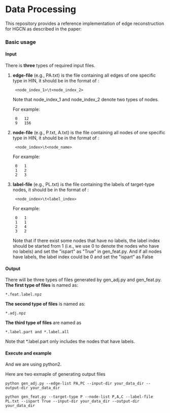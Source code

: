 # Data Processing

This repository provides a reference implementation of edge reconstruction for HGCN as described in the paper:<br>


### Basic usage

#### Input

There is **three** types of required input files.
1. **edge-file** (e.g., PA.txt) is the file containing all edges of one specific type in HIN, it should be in the format of :
					
		<node_index_1>\t<node_index_2>
					
	Note that node_index_1 and node_index_2 denote two types of nodes.
		
	For example: 
	
		0   12
		9   156
		
			
2. **node-file** (e.g., P.txt, A.txt) is the file containing all nodes of one specific type in HIN, it should be in the format of :
					
		<node_index>\t<node_name>
		
	For example: 
	
		0   1
		1   2
		2   3
		
3. **label-file** (e.g., PL.txt) is the file containing the labels of target-type nodes, it should be in the format of :
					
		<node_index>\t<label_index>
		
	For example: 
	
		0   1
		1   1
		2   4
		3   2
		
	Note that if there exist some nodes that have no labels, the label index should be started from 1 (i.e., we use 0 to
	 denote the nodes who have no labels) and set the "ispart" as "True" in gen_feat.py. And if all nodes have labels, 
	 the label index could be 0 and set the "ispart" as False

#### Output

There will be three types of files generated by gen_adj.py and gen_feat.py. 
**The first type of files** is named as:
		
	*.feat.label.npz
		
**The second type of files** is named as:
		
	*.adj.npz
   
**The third type of files** are named as	
	
	*.label.part and *.label.all
				
Note that *.label.part only includes the nodes that have labels.
#### Execute and example
And we are using python2.<br/> 

Here are two exmaple of generating output files

	python gen_adj.py --edge-list PA,PC --input-dir your_data_dir --output-dir your_data_dir
	
	python gen_feat.py --target-type P --node-list P,A,C --label-file PL.txt --ispart True --input-dir your_data_dir --output-dir your_data_dir
